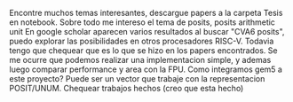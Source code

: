 Encontre muchos temas interesantes, descargue papers a la carpeta Tesis en notebook. Sobre todo me intereso el tema de posits, posits arithmetic unit
En google scholar aparecen varios resultados al buscar  "CVA6 posits", puedo explorar las posibilidades en otros procesadores RISC-V. Todavia tengo que chequear que es lo que se hizo en los papers encontrados.
Se me ocurre que podemos realizar una implementacion simple, y ademas luego comparar performance y area con la FPU. Como integramos gem5 a este proyecto?
Puede ser un vector que trabaje con la representacion POSIT/UNUM. Chequear trabajos hechos (creo que esta hecho)
